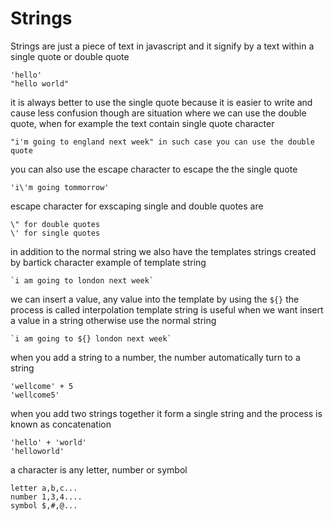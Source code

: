 
# Strings

Strings are just a piece of text in javascript and it signify by a text within a single quote or double quote
```
'hello'
"hello world"
```
it is always better to use the single quote because it is easier to write and cause less confusion though are situation where we can use the double quote, when for example the text contain single quote character
```
"i'm going to england next week" in such case you can use the double quote
```
you can also use the escape character to escape the the single quote
```
'i\'m going tommorrow'
```
escape character for exscaping single and double quotes are 
```
\" for double quotes
\' for single quotes
```
in addition to the normal string we also have the templates strings created by bartick character
example of template string

```
`i am going to london next week`
```

we can insert a value, any value into the template by using the `${}` the process is called interpolation
template string is useful when we want insert a value in a string otherwise use the normal string
```
`i am going to ${} london next week`
```
when you add a string to a number, the number automatically turn to a string
```
'wellcome' + 5
'wellcome5'
```
when you add two strings together it form a single string and the process is known as concatenation
```
'hello' + 'world'
'helloworld'
```
a character is any letter, number or symbol
```
letter a,b,c...
number 1,3,4....
symbol $,#,@...
````